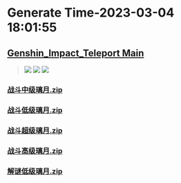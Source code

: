 # Generate Time-2023-03-04 18:01:55

## [Genshin_Impact_Teleport Main](https://github.com/Sam5440/Genshin_Impact_Teleport)

>![](https://komarev.com/ghpvc/?username=done439)
>![](https://komarev.com/ghpvc/?username=done438)
>![](https://komarev.com/ghpvc/?username=done437)

### [战斗中级璃月.zip](https://raw.githubusercontent.com/Sam5440/Genshin_Impact_Teleport/download/ManualCollectPoint/Chest/Generate%20Chest/%E7%92%83%E6%9C%88/%E6%88%98%E6%96%97%E4%B8%AD%E7%BA%A7%E7%92%83%E6%9C%88.zip)

### [战斗低级璃月.zip](https://raw.githubusercontent.com/Sam5440/Genshin_Impact_Teleport/download/ManualCollectPoint/Chest/Generate%20Chest/%E7%92%83%E6%9C%88/%E6%88%98%E6%96%97%E4%BD%8E%E7%BA%A7%E7%92%83%E6%9C%88.zip)

### [战斗超级璃月.zip](https://raw.githubusercontent.com/Sam5440/Genshin_Impact_Teleport/download/ManualCollectPoint/Chest/Generate%20Chest/%E7%92%83%E6%9C%88/%E6%88%98%E6%96%97%E8%B6%85%E7%BA%A7%E7%92%83%E6%9C%88.zip)

### [战斗高级璃月.zip](https://raw.githubusercontent.com/Sam5440/Genshin_Impact_Teleport/download/ManualCollectPoint/Chest/Generate%20Chest/%E7%92%83%E6%9C%88/%E6%88%98%E6%96%97%E9%AB%98%E7%BA%A7%E7%92%83%E6%9C%88.zip)

### [解谜低级璃月.zip](https://raw.githubusercontent.com/Sam5440/Genshin_Impact_Teleport/download/ManualCollectPoint/Chest/Generate%20Chest/%E7%92%83%E6%9C%88/%E8%A7%A3%E8%B0%9C%E4%BD%8E%E7%BA%A7%E7%92%83%E6%9C%88.zip)

